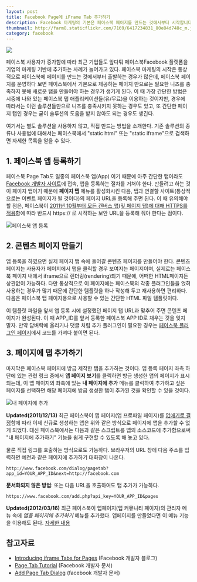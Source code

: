 ```yaml
---
layout: post
title: Facebook Page에 iFrame Tab 추가하기
description: Facebook 마케팅의 기본은 페이스북 페이지를 만드는 것에서부터 시작합니다. 그런데 페이지를 운영하다 보면 새로운 탭(tab)을 추가해야 하는 경우가 종종 생깁니다. 페이스북 페이지에 커스텀 탭을 추가하는 방법을 간단히 소개합니다.
thumbnail: http://farm8.staticflickr.com/7169/6417234831_80e84d748c_m.jpg
category: facebook
---
```


<img src="http://farm8.staticflickr.com/7169/6417234831_80e84d748c_m.jpg" class="right" />

페이스북 사용자가 증가함에 따라 최근 기업들도 앞다퉈 페이스북Facebook 플랫폼을 기업의 마케팅 기반에 추가하는 사례가 늘어가고 있다.
페이스북 마케팅의 시작은 통상적으로 페이스북에 페이지를 만드는 것에서부터 출발하는 경우가 많은데, 페이스북 페이지를 운영하다 보면
페이스북에서 기본으로 제공하는 페이지 만으로는 필요한 니즈를 충족하지 못해 새로운 탭을 만들어야 하는 경우가 생기게 된다. 
이 때 가장 간단한 방법은 시중에 나와 있는 페이스북 탭 애플리케이션들(유/무료)을 이용하는 것이지만, 경우에 따라서는 이런 솔루션들만으로
니즈를 충족시키지 못하는 경우도 있고, 또 간단한 페이지 탭인 경우는 굳이 솔루션의 도움을 받지 않아도 되는 경우도 생긴다.

여기서는 별도 솔루션을 사용하지 않고, 직접 만드는 방법을 소개한다. 
기존 솔루션의 종류나 사용법에 대해서는 페이스북에서 "static html" 또는 "static iframe"으로 검색하면 자세한 목록을 얻을 수 있다.

## 1. 페이스북 앱 등록하기

페이스북 Page Tab도 일종의 페이스북 앱(App) 이기 때문에 아주 간단한 탭이라도 [Facebook 개발자 사이트](https://developers.facebook.com/apps)에 접속, 앱을 등록하는 절차를 거쳐야 한다. 만들려고 하는 것이 페이지 탭이기 때문에 **페이지 탭** 메뉴를
활성화시킨 다음, 탭과 연결할 사이트(통상적으로는 이벤트 페이지가 될 것이다)의 페이지 URL을 등록해 주면 된다. 이 때 유의해야 할 점은,
페이스북이 [2011년 10월부터 모든 캔버스 앱(및 페이지 탭)에 대해 HTTPS를 적용](https://developers.facebook.com/docs/oauth2-https-migration/)함에 따라 반드시 https:// 로 시작하는 보안 URL을 등록해 줘야 한다는 점이다. 

![페이스북 앱 등록](http://farm8.staticflickr.com/7010/6417314635_181d61878b_z.jpg)

## 2. 콘텐츠 페이지 만들기

앱 등록을 하였으면 실제 페이지 탭 속에 들어갈 콘텐츠 페이지를 만들어야 한다. 콘텐츠 페이지는 사용자가 페이지에서 탭을 클릭할 경우 보여지는 페이지이며, 실제로는 페이스북 페이지 내에서 iframe으로 렌더링(rendering)되기 때문에, 어떠한 HTML페이지든 상관없이 가능하다.
다만 통상적으로 이 페이지에는 페이스북의 각종 플러그인들을 얹혀 사용하는 경우가 많기 때문에 간단한 템플릿을 하나 작성해 두고 재사용하면
편리하다. 다음은 페이스북 탭 페이지용으로 사용할 수 있는 간단한 HTML 파일 템플릿이다.

<script src="https://gist.github.com/1399667.js?file=fan_event.html"></script>

이 템플릿 파일을 앞서 앱 등록 시에 설정했던 페이지 탭 URL과 맞추어 주면 콘텐츠 페이지가 완성된다. 
이 때 APP_ID를 앞서 등록한 페이스북 APP ID로 채우는 것을 잊지 말자.
만약 담벼락에 올리기나 댓글 처럼 추가 플러그인이 필요한 경우는 [페이스북 플러그인 페이지](https://developers.facebook.com/docs/plugins/)에서 코드를 가져다 붙이면 된다. 

## 3. 페이지에 탭 추가하기

마지막은 페이스북 페이지에 방금 제작한 탭을 추가하는 것이다. 앱 등록 페이지 좌측 하단에 있는 관련 링크 중에서 **앱 페이지 보기**를 클릭하면 방금 생성한 앱의 페이지가 표시되는데, 이 앱 페이지의 좌측에 있는 **내 페이지에 추가** 메뉴를 클릭하여 추가하고 싶은 페이지를 선택하면 해당 페이지에 방금 생성한 탭이 추가된 것을 확인할 수 있을 것이다.

![내 페이지에 추가](http://farm8.staticflickr.com/7023/6417418693_b9dbf419b5_z.jpg)

**Updated(2011/12/13)** 최근 페이스북이 앱 페이지(앱 프로파일 페이지)를 [없애기로 결정](https://developers.facebook.com/blog/post/611/)함에 따라 이제 신규로 생성하는 앱은 
위와 같은 방식으로 페이지에 앱을 추가할 수 없게 되었다. 대신 페이스북에서는 다음과 같은 스크립트를 앱의 소스코드에 추가함으로써 "내 페이지에 추가하기" 기능을 쉽게 구현할 수 있도록 해 놓고 있다.

<script src="https://gist.github.com/1470762.js?file=gistfile1.txt"></script>

물론 직접 링크를 호출하는 방식으로도 가능하다. 브라우저의 URL 창에 다음 주소를 입력하면 예전과 같은 페이지에 추가하기 대화창이 나온다.

	http://www.facebook.com/dialog/pagetab?app_id=YOUR_APP_ID&next=http://facebook.com

**문서화되지 않은 방법**: 또는 다음 URL을 호출하여도 탭 추가가 가능하다.

	https://www.facebook.com/add.php?api_key=YOUR_APP_ID&pages

**Updated(2012/03/16)** 최근 페이스북이 앱페이지(앱 커뮤니티 페이지)의 관리자 메뉴 속에 *앱을 페이지에 추가하기* 메뉴를 추가했다. 앱페이지를 만들었다면 이 메뉴 기능을 이용해도 된다. [자세한 내용](https://www.facebook.com/photo.php?fbid=407581229256851&set=a.365001673514807.110147.352249658123342&type=1)

## 참고자료

* [Introducing iframe Tabs for Pages](https://developers.facebook.com/blog/post/462/) (Facebook 개발자 블로그) 
* [Page Tab Tutorial](https://developers.facebook.com/docs/appsonfacebook/pagetabs/) (Facebook 개발자 문서)
* [Add Page Tab Dialog](https://developers.facebook.com/docs/reference/dialogs/add_to_page/) (facebook 개발자 문서)